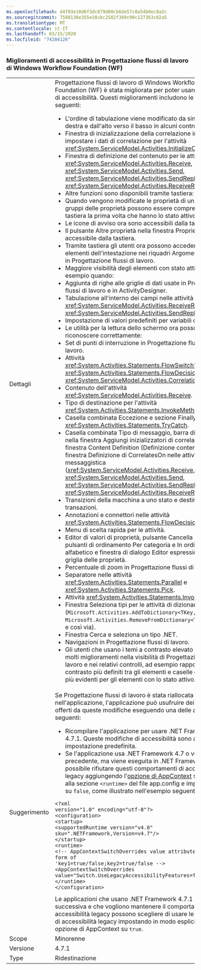 ```yaml
---
ms.openlocfilehash: d4f03e10d6f3dc879d80cb6de57c0a54b0ec8a2c
ms.sourcegitcommit: 7588136e355e10cbc2582f389c90c127363c02a5
ms.translationtype: MT
ms.contentlocale: it-IT
ms.lasthandoff: 03/15/2020
ms.locfileid: "74284126"
---
```

### <a name="accessibility-improvements-in-windows-workflow-foundation-wf-workflow-designer"></a>Miglioramenti di accessibilità in Progettazione flussi di lavoro di Windows Workflow Foundation (WF)

|   |   |
|---|---|
|Dettagli|Progettazione flussi di lavoro di Windows Workflow Foundation (WF) è stata migliorata per poter usare tecnologie di accessibilità. Questi miglioramenti includono le modifiche seguenti:<ul><li>L'ordine di tabulazione viene modificato da sinistra a destra e dall'alto verso il basso in alcuni controlli:</li><li>Finestra di inizializzazione della correlazione in cui impostare i dati di correlazione per l'attività <xref:System.ServiceModel.Activities.InitializeCorrelation></li><li>Finestra di definizione del contenuto per le attività <xref:System.ServiceModel.Activities.Receive>, <xref:System.ServiceModel.Activities.Send>, <xref:System.ServiceModel.Activities.SendReply> e <xref:System.ServiceModel.Activities.ReceiveReply></li><li>Altre funzioni sono disponibili tramite tastiera:</li><li>Quando vengono modificate le proprietà di un'attività, i gruppi delle proprietà possono essere compressi tramite tastiera la prima volta che hanno lo stato attivo.</li><li>Le icone di avviso ora sono accessibili dalla tastiera.</li><li>Il pulsante Altre proprietà nella finestra Proprietà è ora accessibile dalla tastiera.</li><li>Tramite tastiera gli utenti ora possono accedere agli elementi dell'intestazione nei riquadri Argomenti e Variabili in Progettazione flussi di lavoro.</li><li>Maggiore visibilità degli elementi con stato attivo, ad esempio quando:</li><li>Aggiunta di righe alle griglie di dati usate in Progettazione flussi di lavoro e in ActivityDesigner.</li><li>Tabulazione all'interno dei campi nelle attività <xref:System.ServiceModel.Activities.ReceiveReply> e <xref:System.ServiceModel.Activities.SendReply>.</li><li>Impostazione di valori predefiniti per variabili o argomenti</li><li>Le utilità per la lettura dello schermo ora possono riconoscere correttamente:</li><li>Set di punti di interruzione in Progettazione flussi di lavoro.</li><li>Attività <xref:System.Activities.Statements.FlowSwitch%601>, <xref:System.Activities.Statements.FlowDecision> e <xref:System.ServiceModel.Activities.CorrelationScope>.</li><li>Contenuto dell'attività <xref:System.ServiceModel.Activities.Receive>.</li><li>Tipo di destinazione per l'attività <xref:System.Activities.Statements.InvokeMethod>.</li><li>Casella combinata Eccezione e sezione Finally nell'attività <xref:System.Activities.Statements.TryCatch>.</li><li>Casella combinata Tipo di messaggio, barra di divisione nella finestra Aggiungi inizializzatori di correlazione, finestra Content Definition (Definizione contenuto) e finestra Definizione di CorrelatesOn nelle attività di messaggistica (<xref:System.ServiceModel.Activities.Receive>, <xref:System.ServiceModel.Activities.Send>, <xref:System.ServiceModel.Activities.SendReply> e <xref:System.ServiceModel.Activities.ReceiveReply>).</li><li>Transizioni della macchina a uno stato e destinazioni delle transazioni.</li><li>Annotazioni e connettori nelle attività <xref:System.Activities.Statements.FlowDecision>.</li><li>Menu di scelta rapida per le attività.</li><li>Editor di valori di proprietà, pulsante Cancella ricerca, pulsanti di ordinamento Per categoria e In ordine alfabetico e finestra di dialogo Editor espressioni nella griglia delle proprietà.</li><li>Percentuale di zoom in Progettazione flussi di lavoro.</li><li>Separatore nelle attività <xref:System.Activities.Statements.Parallel> e <xref:System.Activities.Statements.Pick>.</li><li>Attività <xref:System.Activities.Statements.InvokeDelegate>.</li><li>Finestra Seleziona tipi per le attività di dizionario (<code>Microsoft.Activities.AddToDictionary&lt;TKey,TValue&gt;</code>, <code>Microsoft.Activities.RemoveFromDictionary&lt;TKey,TValue&gt;</code> e così via).</li><li>Finestra Cerca e seleziona un tipo .NET.</li><li>Navigazioni in Progettazione flussi di lavoro.</li><li>Gli utenti che usano i temi a contrasto elevato noteranno molti miglioramenti nella visibilità di Progettazione flussi di lavoro e nei relativi controlli, ad esempio rapporti di contrasto più definiti tra gli elementi e caselle di riepilogo più evidenti per gli elementi con lo stato attivo.</li></ul>|
|Suggerimento|Se Progettazione flussi di lavoro è stata riallocata nell'applicazione, l'applicazione può usufruire dei vantaggi offerti da queste modifiche eseguendo una delle azioni seguenti:<ul><li>Ricompilare l'applicazione per usare .NET Framework 4.7.1. Queste modifiche di accessibilità sono abilitate per impostazione predefinita.</li><li>Se l'applicazione usa .NET Framework 4.7 o versione precedente, ma viene eseguita in .NET Framework 4.7.1, è possibile rifiutare questi comportamenti di accessibilità legacy aggiungendo l'[opzione di AppContext](~/docs/framework/configure-apps/file-schema/runtime/appcontextswitchoverrides-element.md) seguente alla sezione <code>&lt;runtime&gt;</code> del file app.config e impostandola su <code>false</code>, come illustrato nell'esempio seguente.</li></ul><pre><code class="lang-xml">&lt;?xml version=&quot;1.0&quot; encoding=&quot;utf-8&quot;?&gt;&#13;&#10;&lt;configuration&gt;&#13;&#10;&lt;startup&gt;&#13;&#10;&lt;supportedRuntime version=&quot;v4.0&quot; sku=&quot;.NETFramework,Version=v4.7&quot;/&gt;&#13;&#10;&lt;/startup&gt;&#13;&#10;&lt;runtime&gt;&#13;&#10;&lt;!-- AppContextSwitchOverrides value attribute is in the form of &#39;key1=true/false;key2=true/false  --&gt;&#13;&#10;&lt;AppContextSwitchOverrides value=&quot;Switch.UseLegacyAccessibilityFeatures=false&quot; /&gt;&#13;&#10;&lt;/runtime&gt;&#13;&#10;&lt;/configuration&gt;&#13;&#10;</code></pre>Le applicazioni che usano .NET Framework 4.7.1 o versione successiva e che vogliono mantenere il comportamento di accessibilità legacy possono scegliere di usare le funzionalità di accessibilità legacy impostando in modo esplicito questa opzione di AppContext su <code>true</code>.|
|Scope|Minorenne|
|Versione|4.7.1|
|Type|Ridestinazione|
